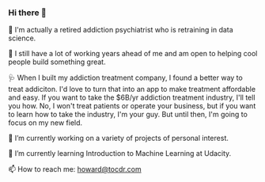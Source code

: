 ### Hi there 👋

🧠 I'm actually a retired addiction psychiatrist who is retraining in data science.

👶 I still have a lot of working years ahead of me and am open to helping cool people build something great.

🩺 When I built my addiction treatment company, I found a better way to treat addiciton. I'd love to turn that into an app to make treatment
affordable and easy. If you want to take the $6B/yr addiction treatment industry, I'll tell you how. No, I won't treat patients or operate your
business, but if you want to learn how to take the industry, I'm your guy. But until then, I'm going to focus on my new field.

🔭 I’m currently working on a variety of projects of personal interest.

🌱 I’m currently learning Introduction to Machine Learning at Udacity.

📫 How to reach me: howard@tocdr.com

<!--
**hwetsman/hwetsman** is a ✨ _special_ ✨ repository because its `README.md` (this file) appears on your GitHub profile.

Here are some ideas to get you started:
- 👯 I’m looking to collaborate on automated individualized addiction treatment
- 🤔 I’m looking for help with fixing the healthcare system
- 💬 Ask me about bitcoin
- 📫 How to reach me: howard@tocdr.com
- 😄 Pronouns: he/him/his
- ⚡ Fun fact: I'm actually an addiction psychiatrist
-->
